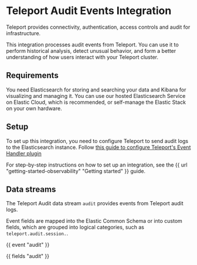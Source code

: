 # Teleport Audit Events Integration

Teleport provides connectivity, authentication, access controls and audit for infrastructure.

This integration processes audit events from Teleport. You can use it to perform historical analysis, 
detect unusual behavior, and form a better understanding of how users interact with your Teleport cluster.

## Requirements

You need Elasticsearch for storing and searching your data and Kibana for visualizing and managing it.
You can use our hosted Elasticsearch Service on Elastic Cloud, which is recommended, or self-manage the Elastic Stack 
on your own hardware.

## Setup

To set up this integration, you need to configure Teleport to send audit logs 
to the Elasticsearch instance. Follow [this guide to configure Teleport's Event Handler plugin](https://goteleport.com/docs/management/export-audit-events/)

For step-by-step instructions on how to set up an integration,
see the {{ url "getting-started-observability" "Getting started" }} guide.

## Data streams

The Teleport Audit data stream `audit` provides events from Teleport audit logs.

Event fields are mapped into the Elastic Common Schema or into custom fields, which are grouped into logical categories, such as `teleport.audit.session.`.

{{ event "audit" }}

{{ fields "audit" }}
